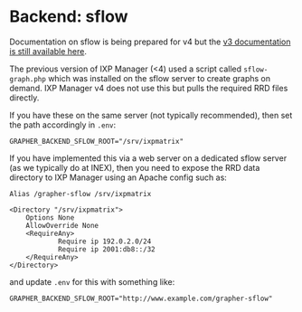 # Backend: sflow

Documentation on sflow is being prepared for v4 but the [v3 documentation is still available here](https://github.com/inex/IXP-Manager/wiki/Installing-Sflow-Support).

The previous version of IXP Manager (<4) used a script called `sflow-graph.php` which was installed on the sflow server to create graphs on demand. IXP Manager v4 does not use this but pulls the required RRD files directly.

If you have these on the same server (not typically recommended), then set the path accordingly in `.env`:

```
GRAPHER_BACKEND_SFLOW_ROOT="/srv/ixpmatrix"
```

If you have implemented this via a web server on a dedicated sflow server (as we typically do at INEX), then you need to expose the RRD data directory to IXP Manager using an Apache config such as:

```
Alias /grapher-sflow /srv/ixpmatrix

<Directory "/srv/ixpmatrix">
    Options None
    AllowOverride None
    <RequireAny>
            Require ip 192.0.2.0/24
            Require ip 2001:db8::/32
    </RequireAny>
</Directory>
```

and update `.env` for this with something like:

```
GRAPHER_BACKEND_SFLOW_ROOT="http://www.example.com/grapher-sflow"
```
